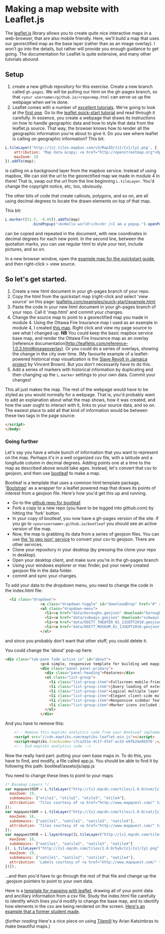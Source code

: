 # Making a map website with Leaflet.js

The [leaflet.js](http://leafletjs.com/) library allows you to create quite nice interactive maps in a web-browser, that are also mobile friendly. Here, we'll build a map that uses our georectified map as the base layer (rather than as an image overlay). I won't go into the details, but rather will provide you enough guidance to get going. The documentation for Leaflet is quite extensive, and many other tutorials abound.

## Setup
1. create a new github repository for this exercise. Create a new branch called ```gh-pages```. We will be putting our html on the gh-pages branch, so that ```<your username>/github.io/<repo>map.html``` can serve us up the webpage when we're done.
2. Leaflet comes with a number of [excellent tutorials](http://leafletjs.com/examples.html). We're going to look at the [first one](http://leafletjs.com/examples/quick-start.html). Go to the [leaflet quick-start tutorial](http://leafletjs.com/examples/quick-start.html) and read through it carefully. In essence, you create a webpage that draws its instructions on how to handle geographic data and how to style that data from the leaflet.js source. That way, the browser knows how to render all the geographic information you're about to give it. Do you see where leaflet is calling on geographic information? This bit:

```javascript
L.tileLayer('http://{s}.tiles.mapbox.com/v3/MapID/{z}/{x}/{y}.png', {
    attribution: 'Map data &copy; <a href="http://openstreetmap.org">OpenStreetMap</a> contributors, <a href="http://creativecommons.org/licenses/by-sa/2.0/">CC-BY-SA</a>, Imagery © <a href="http://mapbox.com">Mapbox</a>',
    maxZoom: 18
}).addTo(map);
```
is calling on a background layer from the mapbox service. Instead of using mapbox, We can slot the url to the georectified map we made in module 4 in there! That is, swap out the url from the line beginning ```L.tileLayer```. You'd change the copyright notice, etc, too, obviously.

The other bits of code that create callouts, polygons, and so on, are all using decimal degrees to locate the drawn elements on top of that map.

This bit:

```javascript
L.marker([51.5, -0.09]).addTo(map)
			.bindPopup("<b>Hello world!</b><br />I am a popup.").openPopup();
```

can be copied and repeated in the document, with new coordinates in decimal degrees for each new point. In the second line, between the quotation marks, you can use regular html to style your text, include pictures, and so on.

In a new browser window, open the [example map for the quickstart guide](http://leafletjs.com/examples/quick-start/example.html), and then right-click > view source.

## So let's get started.
1. Create a new html document in your gh-pages branch of your repo.
2. Copy the html from the quickstart map (right-click and select 'view source' on this page: [leafletjs.com/examples/quick-start/example.html](leafletjs.com/examples/quick-start/example.html)
3. Paste the code in your new html document in your gh-pages branch of your repo. Call it 'map.html' and commit your changes.
4. Change the source map to point to a georectified map you made in module 4. Using the Ottawa Fire Insurance map I used as an example in module 4, I created [this map](http://shawngraham.github.io/exercise/leaflet-ottawa.html). Right click and view my page source to see what I changed up.  **NB** You could keep the basic mapbox service base map, and render the Ottawa Fire Insurance map as an overlay [reference documentation]http://leafletjs.com/reference-1.0.3.html#imageoverlay). Or you could do a series of overlays, showing the change in the city over time. (My favourite example of a leaflet-powered historical map visualization is the [Slave Revolt in Jamaica project](http://revolt.axismaps.com/) by Vincent Brown). But you don't necessarily have to do this.
5. Add a series of markers with historical information by duplicating and then changing up the ```L.marker``` settings to your own data. Commit your changes!

This all just makes the map. The rest of the webpage would have to be styled as you would normally for a webpage. That is, you'd probably want to add an explanation about what the map shows, how it was created, and how the user ought to interact with it, links to your source data, and so on. The easiest place to add all that kind of information would be between these two tags in the page source:

```html
</script>
</body>
```

### Going further
Let's say you have a whole bunch of information that you want to represent on the map. Perhaps it's in a well organized csv file, with a latitude and a longitude column in decimal degrees. Adding points one at a time to the map as described above would take ages. Instead, let's convert that csv to geojson, and then use [bootleaf](https://github.com/bmcbride/bootleaf) to make a map.

Bootleaf is a template that uses a common html template package, '[Bootstrap](http://getbootstrap.com/)' as a wrapper for a leaflet powered map that draws its points of interest from a geojson file. Here's how you'd get this up and running.

+ Go to the [github repo for bootleaf](https://github.com/bmcbride/bootleaf).
+ Fork a copy to a new repo (you have to be logged into github.com) by hitting the 'fork' button.
+ In your copy of bootleaf, you now have a gh-pages version of the site. If you go to ```<yourusername>.github.io/bootleaf``` you should see an active version of the map.
+ Now, the map is grabbing its data from a series of geojson files. You can use [the 'to geo json' service](http://togeojson.com/) to convert your csv to geojson. There are other services.
+ Clone your repository in your desktop (by pressing the clone your repo in desktop).
+ Open your desktop client, and make sure you're in the gh-pages branch
+ Using your windows explorer or mac finder, put your newly created geojson file in the data folder.
+ commit and sync your changes.

To add your data to the dropdown menu, you need to change the code in the index.html file:

```html
  <li class="dropdown">
                <a class="dropdown-toggle" id="downloadDrop" href="#" role="button" data-toggle="dropdown"><i class="fa fa-cloud-download white"></i>&nbsp;&nbsp;Download <b class="caret"></b></a>
                <ul class="dropdown-menu">
                  <li><a href="data/boroughs.geojson" download="boroughs.geojson" target="_blank" data-toggle="collapse" data-target=".navbar-collapse.in"><i class="fa fa-download"></i>&nbsp;&nbsp;Boroughs</a></li>
                  <li><a href="data/subways.geojson" download="subways.geojson" target="_blank" data-toggle="collapse" data-target=".navbar-collapse.in"><i class="fa fa-download"></i>&nbsp;&nbsp;Subway Lines</a></li>
                  <li><a href="data/DOITT_THEATER_01_13SEPT2010.geojson" download="theaters.geojson" target="_blank" data-toggle="collapse" data-target=".navbar-collapse.in"><i class="fa fa-download"></i>&nbsp;&nbsp;Theaters</a></li>
                  <li><a href="data/DOITT_MUSEUM_01_13SEPT2010.geojson" download="museums.geojson" target="_blank" data-toggle="collapse" data-target=".navbar-collapse.in"><i class="fa fa-download"></i>&nbsp;&nbsp;Museums</a></li>
                </ul>
```

and since you probably don't want that other stuff, you could delete it.

You could change the 'about' pop-up here:

```html
<div class="tab-pane fade active in" id="about">
                <p>A simple, responsive template for building web mapping applications with <a href="http://getbootstrap.com/">Bootstrap 3</a>, <a href="http://leafletjs.com/" target="_blank">Leaflet</a>, and <a href="http://twitter.github.io/typeahead.js/" target="_blank">typeahead.js</a>. Open source, MIT licensed, and available on <a href="https://github.com/bmcbride/bootleaf" target="_blank">GitHub</a>.</p>
                <div class="panel panel-primary">
                  <div class="panel-heading">Features</div>
                  <ul class="list-group">
                    <li class="list-group-item">Fullscreen mobile-friendly map template with responsive navbar and modal placeholders</li>
                    <li class="list-group-item">jQuery loading of external GeoJSON files</li>
                    <li class="list-group-item">Logical multiple layer marker clustering via the <a href="https://github.com/Leaflet/Leaflet.markercluster" target="_blank">leaflet marker cluster plugin</a></li>
                    <li class="list-group-item">Elegant client-side multi-layer feature search with autocomplete using <a href="http://twitter.github.io/typeahead.js/" target="_blank">typeahead.js</a></li>
                    <li class="list-group-item">Responsive sidebar feature list synced with map bounds, which includes sorting and filtering via <a href="http://listjs.com/" target="_blank">list.js</a></li>
                    <li class="list-group-item">Marker icons included in grouped layer control via the <a href="https://github.com/ismyrnow/Leaflet.groupedlayercontrol" target="_blank">grouped layer control plugin</a></li>
                  </ul>
                </div>
```

And you have to remove this:

```html
    <!-- Remove this maptiks analytics code from your BootLeaf implementation -->
    <script src="//cdn.maptiks.com/maptiks-leaflet.min.js"></script>
    <script>maptiks.trackcode='c7ca251e-9c17-47ef-ac33-e0fb24e05976';</script>
    <!-- End maptiks analytics code -->
```

Now the really hard part: putting your own base maps in. To do this, you have to find, and modify, a file called app.js. You should be able to find it by following this path: bootleaf/assets/js/app.js

You need to change these lines to point to your maps

```js
/* Basemap Layers */
var mapquestOSM = L.tileLayer("http://{s}.mqcdn.com/tiles/1.0.0/osm/{z}/{x}/{y}.png", {
  maxZoom: 19,
  subdomains: ["otile1", "otile2", "otile3", "otile4"],
  attribution: 'Tiles courtesy of <a href="http://www.mapquest.com/" target="_blank">MapQuest</a> <img src="http://developer.mapquest.com/content/osm/mq_logo.png">. Map data (c) <a href="http://www.openstreetmap.org/" target="_blank">OpenStreetMap</a> contributors, CC-BY-SA.'
});
var mapquestOAM = L.tileLayer("http://{s}.mqcdn.com/tiles/1.0.0/sat/{z}/{x}/{y}.jpg", {
  maxZoom: 18,
  subdomains: ["oatile1", "oatile2", "oatile3", "oatile4"],
  attribution: 'Tiles courtesy of <a href="http://www.mapquest.com/" target="_blank">MapQuest</a>. Portions Courtesy NASA/JPL-Caltech and U.S. Depart. of Agriculture, Farm Service Agency'
});
var mapquestHYB = L.layerGroup([L.tileLayer("http://{s}.mqcdn.com/tiles/1.0.0/sat/{z}/{x}/{y}.jpg", {
  maxZoom: 18,
  subdomains: ["oatile1", "oatile2", "oatile3", "oatile4"]
}), L.tileLayer("http://{s}.mqcdn.com/tiles/1.0.0/hyb/{z}/{x}/{y}.png", {
  maxZoom: 19,
  subdomains: ["oatile1", "oatile2", "oatile3", "oatile4"],
  attribution: 'Labels courtesy of <a href="http://www.mapquest.com/" target="_blank">MapQuest</a> <img src="http://developer.mapquest.com/content/osm/mq_logo.png">. Map data (c) <a href="http://www.openstreetmap.org/" target="_blank">OpenStreetMap</a> contributors, CC-BY-SA. Portions Courtesy NASA/JPL-Caltech and U.S. Depart. of Agriculture, Farm Service Agency'
})]);
```
...and then you'd have to go through the rest of that file and change up the .geojson pointers to point to your own data.

 Here is a [template for mapping with leaflet](https://github.com/shawngraham/daea), drawing all of your point data and ancillary information from a csv file. Study the index.html file carefully to identify which lines you'd modify to change the base map, and to identify how elements in the csv are being rendered on the screen. [Here's an example that a former student made](https://xtina-r.github.io/daea/).

(*further reading* Here's a nice piece on using [Tilemill](https://medium.com/@ArianKatsimbras/tilemill-c886a3ccba6a) by Arian Katsimbras to make beautiful maps.)
